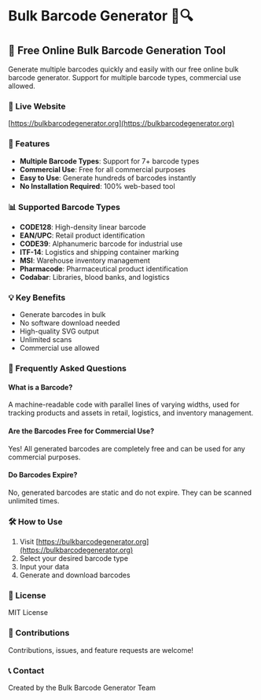 # Bulk Barcode Generator 🔢🔍

## 🌟 Free Online Bulk Barcode Generation Tool

Generate multiple barcodes quickly and easily with our free online bulk barcode generator. Support for multiple barcode types, commercial use allowed.

### 🔗 Live Website
[https://bulkbarcodegenerator.org](https://bulkbarcodegenerator.org)

### 🚀 Features

- **Multiple Barcode Types**: Support for 7+ barcode types
- **Commercial Use**: Free for all commercial purposes
- **Easy to Use**: Generate hundreds of barcodes instantly
- **No Installation Required**: 100% web-based tool

### 📊 Supported Barcode Types

- **CODE128**: High-density linear barcode
- **EAN/UPC**: Retail product identification
- **CODE39**: Alphanumeric barcode for industrial use
- **ITF-14**: Logistics and shipping container marking
- **MSI**: Warehouse inventory management
- **Pharmacode**: Pharmaceutical product identification
- **Codabar**: Libraries, blood banks, and logistics

### 💡 Key Benefits

- Generate barcodes in bulk
- No software download needed
- High-quality SVG output
- Unlimited scans
- Commercial use allowed

### 🤔 Frequently Asked Questions

#### What is a Barcode?
A machine-readable code with parallel lines of varying widths, used for tracking products and assets in retail, logistics, and inventory management.

#### Are the Barcodes Free for Commercial Use?
Yes! All generated barcodes are completely free and can be used for any commercial purposes.

#### Do Barcodes Expire?
No, generated barcodes are static and do not expire. They can be scanned unlimited times.

### 🛠️ How to Use

1. Visit [https://bulkbarcodegenerator.org](https://bulkbarcodegenerator.org)
2. Select your desired barcode type
3. Input your data
4. Generate and download barcodes

### 📜 License

MIT License

### 🤝 Contributions

Contributions, issues, and feature requests are welcome!

### 📞 Contact

Created by the Bulk Barcode Generator Team